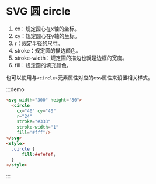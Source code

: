# SVG 圆 circle

<template>
<svg width="300" height="80">
  <circle
    class="circle"
    cx="40" cy="40"
    r="24"
    stroke="#333"
    stroke-width="1"
    fill="#fff"/>
</svg> 
</template>
<style>
  .circle {
      fill:#efefef;
  }
</style>

1. cx：规定圆心在x轴的坐标。
2. cy：规定圆心在y轴的坐标。
3. r：规定半径的尺寸。
4. stroke：规定圆的描边颜色。
5. stroke-width：规定圆的描边也就是边框的宽度。
6. fill：规定圆的填充颜色。

也可以使用与`<circle>`元素属性对应的css属性来设置相关样式。

:::demo
```html
<svg width="300" height="80">
  <circle
    cx="40" cy="40"
    r="24"
    stroke="#333"
    stroke-width="1"
    fill="#fff"/>
</svg> 
<style>
  .circle {
      fill:#efefef;
  }
</style>
```
:::